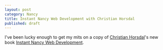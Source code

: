 ```yaml
---
layout: post
category: Nancy
title: Instant Nancy Web Development with Christian Horsdal
published: draft
---
```


I've been lucky enough to get my mits on a copy of [Christian Horsdal][0]'s new book [Instant Nancy Web Development][1]. 

<!--excerpt-->

   [0]: http://twitter.com/chr_horsdal
   [1]: http://bit.ly/1bIK5hp